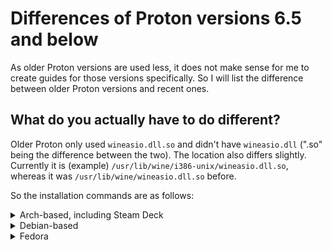 # Differences of Proton versions 6.5 and below

As older Proton versions are used less, it does not make sense for me to create guides for those versions specifically. So I will list the difference between older Proton versions and recent ones.

## What do you actually have to do different?

Older Proton only used `wineasio.dll.so` and didn't have `wineasio.dll` (".so" being the difference between the two).
The location also differs slightly. Currently it is (example) `/usr/lib/wine/i386-unix/wineasio.dll.so`, whereas it was `/usr/lib/wine/wineasio.dll.so` before.

So the installation commands are as follows:

<details><summary>Arch-based, including Steam Deck</summary>

```
# build
rm -rf build32
rm -rf build64
make 32
make 64

# Install on normal wine
sudo cp build32/wineasio.dll /usr/lib32/wine/i386-windows/wineasio.dll
sudo cp build32/wineasio.dll.so /usr/lib32/wine/i386-unix/wineasio.dll.so
sudo cp build64/wineasio.dll /usr/lib/wine/x86_64-windows/wineasio.dll
sudo cp build64/wineasio.dll.so /usr/lib/wine/x86_64-unix/wineasio.dll.so

# Install to Proton
# !!! WATCH OUT FOR VARIABLES !!!
cp /usr/lib32/wine/i386-unix/wineasio.dll.so "$PROTON/lib/wine/wineasio.dll.so"
cp /usr/lib/wine/x86_64-unix/wineasio.dll.so "$PROTON/lib64/wine/wineasio.dll.so"
```

</details>

<details><summary>Debian-based</summary>

```
# build
rm -rf build32
rm -rf build64
make 32
make 64

# Install on normal wine
#
# <I will take a look at the exact paths and update this.>

# Install to Proton
# !!! WATCH OUT FOR VARIABLES !!!
cp /usr/lib/i386-linux-gnu/wine/wineasio.dll.so "$PROTON/lib/wine/wineasio.dll.so"
cp /usr/lib/x86_64-linux-gnu/wine/wineasio.dll.so "$PROTON/lib64/wine/wineasio.dll.so"
```

</details>

<details><summary>Fedora</summary>

```
# build
rm -rf build32
rm -rf build64
make 32
make 64

# Install on normal wine
sudo cp build32/wineasio.dll /usr/lib/wine/i386-windows/wineasio.dll
sudo cp build32/wineasio.dll.so /usr/lib/wine/i386-unix/wineasio.dll.so
sudo cp build64/wineasio.dll /usr/lib64/wine/x86_64-windows/wineasio.dll
sudo cp build64/wineasio.dll.so /usr/lib64/wine/x86_64-unix/wineasio.dll.so

# Install to Proton
# !!! WATCH OUT FOR VARIABLES !!!
cp /usr/lib/wine/i386-unix/wineasio.dll.so "$PROTON/lib/wine/wineasio.dll.so"
cp /usr/lib64/wine/x86_64-unix/wineasio.dll.so "$PROTON/lib64/wine/wineasio.dll.so"
```

</details>
